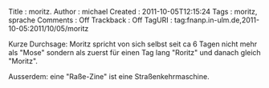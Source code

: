 Title     : moritz.
Author    : michael
Created   : 2011-10-05T12:15:24
Tags      : moritz, sprache
Comments  : Off
Trackback : Off
TagURI    : tag:fnanp.in-ulm.de,2011-10-05:2011/10/05/moritz

Kurze Durchsage: Moritz spricht von sich selbst seit ca 6 Tagen nicht mehr als
"Mose" sondern als zuerst für einen Tag lang "Roritz" und danach gleich
"Moritz".

Ausserdem: eine "Raße-Zine" ist eine Straßenkehrmaschine.
